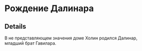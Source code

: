 # Рождение Далинара

## Details
В не представляющем значения доме Холин родился Далинар, младший брат Гавилара.
